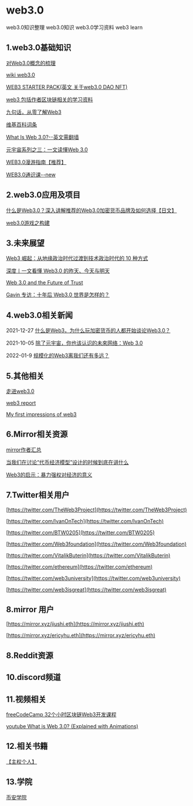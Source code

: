 # web3.0
web3.0知识整理 web3.0知识 web3.0学习资料 web3 learn

## 1.web3.0基础知识
[对Web3.0概念的梳理](https://rustmagazine.github.io/rust_magazine_2021/chapter_6/web3-part1.html)

[wiki web3.0](https://wiki.mbalib.com/zh-tw/Web_3.0)

[WEB3 STARTER PACK(英文 关于web3.0 DAO NFT)](https://www.notion.so/WEB3-STARTER-PACK-5a922714348e4a7cbaa45b2f0a8861bd)

[web3 包括作者区块链相关的学习资料](https://docs.worklife.vip/web/#/19/2000)

[九句话，从零了解Web3](https://theblockbeats.info/news/28748)

[维基百科词条](https://zh.wikipedia.org/wiki/Web3)

[What Is Web 3.0?--英文需翻墙](https://coinmarketcap.com/alexandria/article/what-is-web-3-0)

[元宇宙系列之三：一文读懂Web 3.0](http://www.woshipm.com/it/5261307.html)

[WEB3.0漫游指南【推荐】](https://mirror.xyz/tannhauser2049.eth/vPrV-lqGjFpT2VWT4kDvtjhZayxm6n8ym7ra4wiegSc)

[WEB3.0通识课--new](https://j08v3n7cqq.feishu.cn/docs/doccnu8PLq5zJcaZJUzTaLyEOPc)


## 2.web3.0应用及项目
[什么是Web3.0？深入讲解推荐的Web3.0加密货币品牌及如何选择【日文】](https://fisco.jp/media/web3-crypto/)

[web3.0游戏之构建](https://mp.weixin.qq.com/s/LorvSS9JedrPeUnW6-5Hdg)

## 3.未来展望
[Web3 崛起：从地缘政治时代过渡到技术政治时代的 10 种方式](https://www.chaincatcher.com/article/2067627)

[深度丨一文看懂 Web3.0 的昨天、今天与明天](https://cointelegraphcn.com/news/web30-future)

[Web 3.0 and the Future of Trust](https://a16z.com/2019/11/12/the-end-of-centralization-and-the-future-of-trust/)

[Gavin 专访：十年后 Web3.0 世界是怎样的？](https://mp.weixin.qq.com/s/UgdrwmBf569lFbAiMQyjLw)



## 4.web3.0相关新闻
2021-12-27 [什么是Web3，为什么玩加密货币的人都开始谈论Web3.0？](https://www.techbang.com/posts/92980-web3-cryptocurrency)

2021-10-05 [除了元宇宙，你也该认识的未來网络：Web 3.0](https://buzzorange.com/techorange/2021/10/05/what-is-web3/)

2022-01-9 [规模化的Web3离我们还有多远？](https://www.bitpush.news/articles/2114411)

## 5.其他相关

[走进web3.0](https://www.bmpi.dev/dev/glimpse-of-web3/)

[web3 report](https://consensys.net/reports/web3-report-q3-2021/)

[My first impressions of web3](https://moxie.org/2022/01/07/web3-first-impressions.html)


## 6.Mirror相关资源
[mirror作者汇总](https://zlexdl.notion.site/1ab3c1114b5a47ecb8480faf78dbde84?v=b618a6f201c74139a244782ad04bece4)

[当我们在讨论“代币经济模型”设计的时候到底在讲什么](https://mirror.xyz/0xdaodao.eth/iCGiNziFp8yTNTEHC60xXxNz7OLfe8W5zegVv8DP9is) 

[Web3的启示：暴力强权对经济的意义](https://mirror.xyz/0x161F768820dd53cf3e7254f1BFb4F0D4076E3ec0/kWktk6ZER-haYRR4HaaTmT3gesIkT6CGYSntSPHxEy0)



## 7.Twitter相关用户
[https://twitter.com/TheWeb3Project](https://twitter.com/TheWeb3Project)

[https://twitter.com/IvanOnTech](https://twitter.com/IvanOnTech)

[https://twitter.com/BTW0205](https://twitter.com/BTW0205)

[https://twitter.com/Web3foundation](https://twitter.com/Web3foundation)

[https://twitter.com/VitalikButerin](https://twitter.com/VitalikButerin)

[https://twitter.com/ethereum](https://twitter.com/ethereum)

[https://twitter.com/web3university](https://twitter.com/web3university)

[https://twitter.com/web3isgreat](https://twitter.com/web3isgreat)

## 8.mirror 用户

[https://mirror.xyz/jiushi.eth](https://mirror.xyz/jiushi.eth)

[https://mirror.xyz/ericyhu.eth](https://mirror.xyz/ericyhu.eth)

## 8.Reddit资源

## 10.discord频道

## 11.视频相关

[freeCodeCamp 32个小时区块链Web3开发课程](https://www.bilibili.com/video/BV1E94y1m7J5)

[youtube What is Web 3.0? (Explained with Animations)](https://www.youtube.com/watch?v=nHhAEkG1y2U)


## 12.相关书籍

[【主权个人】](http://btc.mom/category/%E7%94%B5%E5%AD%90%E4%B9%A6/%E4%B8%BB%E6%9D%83%E4%B8%AA%E4%BA%BA/)


## 13.学院

[币安学院](https://academy.binance.com/zh)

